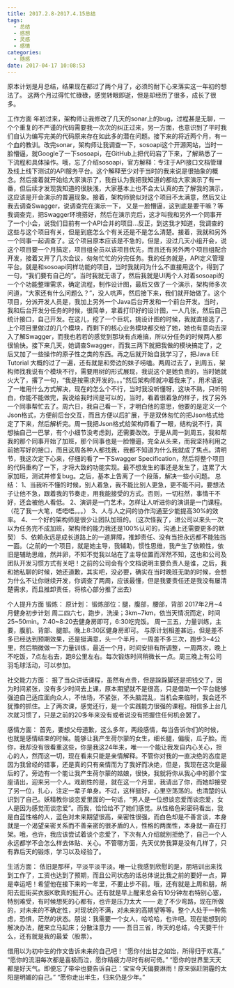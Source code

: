 ```yaml
---
title: 2017.2.8-2017.4.15总结
tags:
  - 总结
  - 感想
  - 灵感
  - 感情
categories:
  - 随感
date: 2017-04-17 10:08:53
---
```

原本计划是月总结，结果现在都过了两个月了，必须的耐下心来落实这一年初的想法了。
这两个月过得忙忙碌碌，感觉转眼即逝，但是却经历了很多，成长了很多。
<!-- more -->
工作方面
年初过来，架构师让我修改了几天的sonar上的bug，过程甚是无聊，一个个重复的不严谨的代码需要我一次次的纠正过来，另一方面，也意识到了平时我们自认为编写完美的代码原来存在如此多的潜在问题。接下来的将近两个月，有一个血的教训。改完sonar，架构师让我调查一下，sosoapi这个开源网站，当时一脸懵逼，就Google了一下sosoapi，在GitHub上把代码宕了下来，了解熟悉了一下流程和具体操作。哦，忘了介绍sosoapi，官方解释：专注于API接口文档管理及线上线下测试的API服务平台。这个解释至少对于当时的我来说是很抽象的概念。然后接着就开始给大家演示了，我自认为我把我知道的都给大家演示了有一番，但后续才发现我知道的很肤浅，大家基本上也不会太认真的去了解我的演示，这应该是开会演示的普遍现象。接着，架构师貌似对这个项目不太满意，然后又让我去调查Swagger，说调查完在演示一下， 又是一脸懵逼，这到底是要干嘛？等我调查完，把Swagger环境搭好，然后在演示完后，这才叫我和另外一个同事开了一个小会，说我们目前有一个API合并的项目...反正，到这我才知道，我调查的这些与这个项目有关，但是到底怎么个有关还是不是怎么清楚。接着，我就和另外一个同事一起调查了。这个项目原本应该是不急的，但是，没过几天小组开会，说这个项目要一个月搞定，项目组全员以该项目优先，而且还有另外两个项目组配合开发，接着又开了几次会议，匆匆忙忙的分完任务。我的任务就是，API定义管理平台。就是和sosoapi同样功能的项目，当时我就问为什么不直接用这个，得到了一句，“我们要有自己的”。当时我就无语了，然后我就是UI两个人对着sosoapi的一个个功能整理需求，确定流程，制作设计图，最后又做了一个演示，架构师多次问道，“大家还有什么问题么？”，没人吭声，然后接下来，我们就开始做了。这个项目，分派开发人员是，我加上另外一个Java后台开发和一个前台开发。当时，我和后台开发分任务的时候，很简单，拿着打印好的设计图，一人几张，然后自己统计接口，自己开发。在这儿，挖了一个巨坑，挑设计图的时候，我就直接选了，上个项目里做过的几个模块，而剩下的核心业务模块都交给了她，她也有意向去深入了解Swagger，而我也若若的感觉到那块有点难搞，所以分任务的时候两人都很愉快。接下来几天，她调查Swagger，而我三两下就把我做的模块搞定了，之后又加了一些操作的原子性之类的东西。再之后就开始自我学习了，把Java EE  Tutorial 大概的过了一遍，还有就是和旁边的妹子唠嗑。两周过去了，到周五，架构师找我说有个模块不行，需要用树的形式展现，我说这个是她负责的，当时她就火大了，撂了一句，“我是按需求开发的。。。”然后架构师就冲着我来了，用术语说了一堆用什么方式解决，现在的怎么个不行，当时我没听懂呀，这块不熟，只听明白，你能不能做完，我说给我时间是可以的，当时，看着很着急的样子，找了另外一个同事帮忙去了。周六日，我自己看一下，才明白他的意思，他要的是定义一个Json格式，方便前后台交互，而且方便以后扩展，于是双休匆忙的把Json格式给定了下来，然后解析完。周一我把Json格式给架构师看了一眼，结构说不行，真想抽自己一巴掌，有个小细节没考虑到，还需要改改。于是从周一到周五，我和帮我的那个同事开始了加班，那个同事也是一脸懵逼，完全从头来，而我坚持利用之前她写好的接口，而且这周各种人都找我，我都不知道为什么我就成了焦点。清明节，我这次定下心来，仔细的看了一下Swagger  Specification，然后将整个项目的代码重构了一下，才将大致的功能实现。最不想发生的事还是发生了，连累了大家加班，测试并修复bug。之后，基本上告离了一个段落，解决一些小问题。
总结：
1、当我听不懂的时候，别人着急，我不能比别人更急，更不能不问，要想法子让他不急，跟着我的节奏走，用我能接受的方式。否则，一切枉然，事情干不好，还会被他人看低。
2、演讲是一门艺术，怎样让人听进你的演讲是一门课程。（花了我一大笔，唔唔唔。。。）
3、人与人之间的协作沟通至少能提高30%的效率。
4、一个好的架构师是很少让团队加班的。（这次怪我了，进公司以来头一次以为任务完不成加班，架构师的能力我还是100%认可的，沟通上还需要更多的默契）
5、依赖永远是成长道路上的一道屏障，推卸责任、没有当担永远都不能独挡一面。（之前的一个项目，就是她主导，我辅助，惯性思维，我产生了依赖性，依旧是辅助思维，然并卵，不知不觉我以站在了主导位置而浑然不知，这也和公司及团队开发习惯方式有关吧！之前的公司会有个文档说明主要负责人是谁，之后，我和她私聊的时候，她还道歉，其实吧，没必要，确实在当时晚班无助的时候，会想为什么不让你继续开发，你调查了两周，应该最懂，但是我要责任还是我没有屡清楚需求，而且推卸责任，将核心部分推了出去）

个人提升方面
锻炼：
原计划：
锻炼部位：腿，腹部，腰部，背部
2017年2月~4月健身初步计划
周二四六七，跑步，洗澡；3km~7km，依当天情况而定，时间25~50min。7:40~8:20去健身房即可，6:30吃完饭。
周一三五，力量训练，主要，腹肌、背部、腿部。晚上8:30区健身房即可。
与原计划相差甚远，但是差不多已经达到预期效果，还是挺满意，头一个半月，一周差不多三次，跑步3~4公里，然后稍微做一下力量训练，最近一个月，时间安排有所调整，一周两次，晚上不吃饭，7点左右去，跑8公里左右。每次锻炼时间稍微长一点。周三晚上有公司羽毛球活动，可以参加。

社交能力方面：
报了当众讲话课程，虽然有点贵，但是跺跺脚还是把钱交了，因为时间紧张，没有多少时间去上课，原本期望就不是很高，只是借助一个平台能够强迫自己适应面向众人，不怯场，不紧张，不头脑混乱，当机会来临时，我会还不犹豫的抓住。上了两次课，感觉还行，是一个实践能力很强的课程。相信多上台几次就习惯了，只是之前的20多年来没有或者说没有把握住任何机会罢了。

感情方面：
首先，要想父母道歉，这么多年，两段感情，每当告诉你们的时候，也就是感情结束的时候。能够让我产生荷尔蒙的女生，细长腿，偏瘦，瓜子脸。而你，我却没有很看重这些，你是我这24年来，唯一一个能让我发自内心关心，担心的人，然而这一切，现在看来只能是亲情解释。不管你对我的一直决绝的态度是因为我曾经的错事，还是真的只有亲情而为了我好而决绝，但是，我现在这次是最后的了。旁边有一个能让我产生荷尔蒙的姑娘，很快，我就将你从我心中的那个宝座请出，迎来另一个人。戏剧性的是，就在这一个月里，我请出了你，而她却接受了另一位，扎心，注定一辈子单身。不过，这样挺好，心里空荡荡的。也清楚的认识到了自己。妖精教你谈恋爱里面的一句话，“男人是一位想谈恋爱而谈恋爱，女人是因为感觉而谈恋爱”。而我，恰恰给不了她们感觉。从性格色彩密码看出，我是白蓝性格的人，蓝色对未来期望很高，亲密性很强，而白色却是不善言谈，本身就是一个渴望亲密关系而不善亲密的很矛盾的人，性格的两面性，本身就一直在打架。哦，也许，我应该尝试着谈个恋爱了，下次有人介绍就别拒绝了，自己一个人永远都学不会怎么样去体贴、关心。不管哪方面，先天优势我算是没有几样了，只有靠后天的锻炼，学习以及经验了。

生活方面：
依旧是那样，平淡平淡平淡。唯一让我感到欣慰的是，朋培训出来找到工作了，工资也达到了预期，而且公司状态的话总体说比我之前的要好一点，算是幸运吧！希望他在接下来的一年里，不要止步不前。哦，还有就是上周和朋，胡阳去逛街买衣服K歌真的挺开心。还有就是早上醒来总会有10分钟左右特别心塞，特别难受，有时候想死的心都有，也许是压力太大 —— 走了不少弯路，现在所做的，对未来的不确定性，对现状的不满，对未来的高期望等等。整个人处于一种焦虑，恐惧，茫然的状态。朋说：我需要一个女人，哈哈哈，也许吧。现在能想到的解决办法，醒来立马起床；分散注意力 —— 吾日三省，昨天的总结，今天要干什么，还有就是我的最爱（股票）。

借用以为初中生的作文告诉未来的自己吧！
“愿你付出甘之如饴，所得归于欢喜。”
“愿你的流泪每次都是喜极而泣，愿你精疲力尽时有树可倚。”
“愿你的世界里天天都是好天气。即便忘了带伞也要告诉自己：宝宝今天偏要淋雨！原来驱赶阴霾的太阳是明媚的自己。”
“愿你走出半生，归来仍是少年。”
